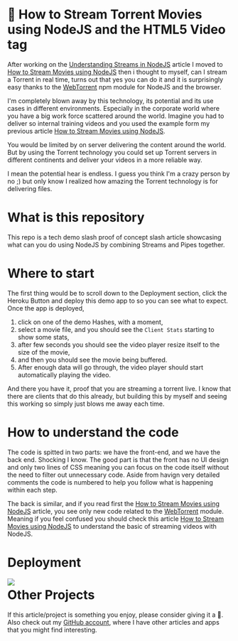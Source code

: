 # 🍿 How to Stream Torrent Movies using NodeJS and the HTML5 Video tag

After working on the [Understanding Streams in NodeJS](https://github.com/davidgatti/Understanding-Streams-in-NodeJS) article I moved to [How to Stream Movies using NodeJS](https://github.com/davidgatti/How-to-Stream-Movies-using-NodeJS) then i thought to myself, can I stream a Torrent in real time, turns out that yes you can do it and it is surprisingly easy thanks to the [WebTorrent](https://webtorrent.io) npm module for NodeJS and the browser.

I'm completely blown away by this technology, its potential and its use cases in different environments. Especially in the corporate world where you have a big work force scattered around the world. Imagine you had to deliver so internal training videos and you used the example form my previous article [How to Stream Movies using NodeJS](https://github.com/davidgatti/How-to-Stream-Movies-using-NodeJS).

You would be limited by on server delivering the content around the world. But by using the Torrent technology you could set up Torrent servers in different continents and deliver your videos in a more reliable way.

I mean the potential hear is endless. I guess you think I'm a crazy person by no ;) but only know I realized how amazing the Torrent technology is for delivering files.

# What is this repository

This repo is a tech demo slash proof of concept slash article showcasing what can you do using NodeJS by combining Streams and Pipes together.

# Where to start

The first thing would be to scroll down to the Deployment section, click the Heroku Button and deploy this demo app to so you can see what to expect. Once the app is deployed,

1. click on one of the demo Hashes, with a moment,
1. select a movie file, and you should see the `Client Stats` starting to show some stats,
1. after few seconds you should see the video player resize itself to the size of the movie,
1. and then you should see the movie being buffered.
1. After enough data will go through, the video player should start automatically playing the video.

And there you have it, proof that you are streaming a torrent live. I know that there are clients that do this already, but building this by myself and seeing this working so simply just blows me away each time.

# How to understand the code

The code is spitted in two parts: we have the front-end, and we have the back end. Shocking I know. The good part is that the front has no UI design and only two lines of CSS meaning you can focus on the code itself without the need to filter out unnecessary code. Aside from havign very detailed comments the code is numbered to help you follow what is happening within each step.

The back is similar, and if you read first the [How to Stream Movies using NodeJS](https://github.com/davidgatti/How-to-Stream-Movies-using-NodeJS) article, you see only new code related to the [WebTorrent](https://webtorrent.io) module. Meaning if you feel confused you should check this article [How to Stream Movies using NodeJS](https://github.com/davidgatti/How-to-Stream-Movies-using-NodeJS) to understand the basic of streaming videos with NodeJS.

# Deployment

<a href="https://heroku.com/deploy?template=https://github.com/davidgatti/How-to-Stream-Torrents-using-NodeJS" target="_blank">
<img align="left" style="float: left; margin: 0 10px 0 0;" src="https://www.herokucdn.com/deploy/button.svg"></a>

# Other Projects

If this article/project is something you enjoy, please consider giving it a 🌟. Also check out my [GitHub account](https://github.com/davidgatti), where I have other articles and apps that you might find interesting.